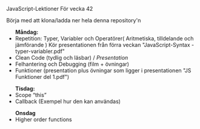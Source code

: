 ﻿JavaScript-Lektioner För vecka 42

Börja med att klona/ladda ner hela denna repository'n



<ul>
  <b>Måndag:</b>
  <li>Repetition: Typer, Variabler och Operatörer( Aritmetiska, tilldelande och jämförande ) Kör presentationen från förra veckan "JavaScript-Syntax -typer-variabler.pdf" </li>
  <li>Clean Code (tydlig och läsbar)  / <i>Presentation</i></li>
  <li>Felhantering och Debugging (film + övningar) </li>
  <li>Funktioner (presentation plus övningar som ligger i presentationen "JS Funktioner del 1.pdf")</li>
</ul>
<ul>
  <b>Tisdag:</b>
  <li>Scope “this”</li>
  <li>Callback (Exempel hur den kan användas)</li>
</ul>
<ul>  
  <b>Onsdag</b>
  <li>Higher order functions</li>
</ul>
